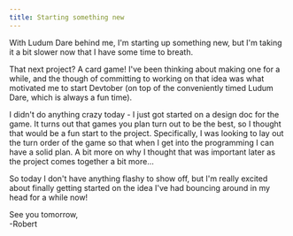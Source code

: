 ```yaml
---
title: Starting something new
---
```


With Ludum Dare behind me, I'm starting up something new, but I'm taking it a bit slower now that I have some time to breath.  

That next project? A card game! I've been thinking about making one for a while, and the though of committing to working on that idea was what motivated me to start Devtober (on top of the conveniently timed Ludum Dare, which is always a fun time).  

I didn't do anything crazy today - I just got started on a design doc for the game. It turns out that games you plan turn out to be the best, so I thought that would be a fun start to the project. Specifically, I was looking to lay out the turn order of the game so that when I get into the programming I can have a solid plan. A bit more on why I thought that was important later as the project comes together a bit more...  

So today I don't have anything flashy to show off, but I'm really excited about finally getting started on the idea I've had bouncing around in my head for a while now!  

See you tomorrow,  
-Robert
